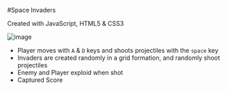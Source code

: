 #Space Invaders

Created with JavaScript, HTML5 & CSS3

![image](https://user-images.githubusercontent.com/89539144/229421243-9d691cf5-d7c7-4022-a396-6f8524682e8b.png)

* Player moves with ``A`` & ``D`` keys and shoots projectiles with the ``space`` key
* Invaders are created randomly in a grid formation, and randomly shoot projectiles
* Enemy and Player exploid when shot
* Captured Score

